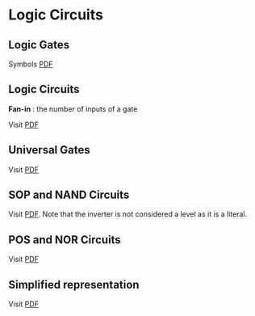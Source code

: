 # Logic Circuits


## Logic Gates

Symbols [PDF](Lect14_Logic_Circuits_full.pdf#page=4)

## Logic Circuits

**Fan-in** : the number of inputs of a gate

Visit [PDF](Lect14_Logic_Circuits_full.pdf#page=8)

## Universal Gates 

Visit [PDF](Lect14_Logic_Circuits_full.pdf#page=12)

## SOP and NAND Circuits

Visit [PDF](Lect14_Logic_Circuits_full.pdf#page=14). Note that the inverter is not considered a level as it is a literal.

## POS and NOR Circuits

Visit [PDF](Lect14_Logic_Circuits_full.pdf#page=16)

## Simplified representation

Visit [PDF](Lect14_Logic_Circuits_full.pdf#page=23)


